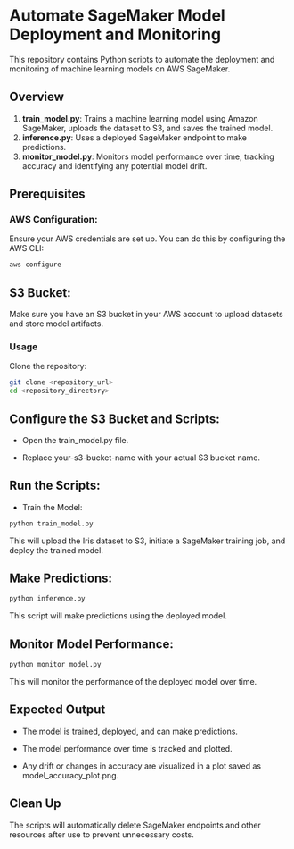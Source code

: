 # Automate SageMaker Model Deployment and Monitoring

This repository contains Python scripts to automate the deployment and monitoring of machine learning models on AWS SageMaker.

## Overview

1. **train_model.py**: Trains a machine learning model using Amazon SageMaker, uploads the dataset to S3, and saves the trained model.
2. **inference.py**: Uses a deployed SageMaker endpoint to make predictions.
3. **monitor_model.py**: Monitors model performance over time, tracking accuracy and identifying any potential model drift.

## Prerequisites

### AWS Configuration:
Ensure your AWS credentials are set up. You can do this by configuring the AWS CLI:

```bash
aws configure
```

## S3 Bucket:
Make sure you have an S3 bucket in your AWS account to upload datasets and store model artifacts.

### Usage
Clone the repository:

```bash
git clone <repository_url>
cd <repository_directory>
```

## Configure the S3 Bucket and Scripts:

- Open the train_model.py file.

- Replace your-s3-bucket-name with your actual S3 bucket name.

## Run the Scripts:
- Train the Model:

```bash
python train_model.py
```

This will upload the Iris dataset to S3, initiate a SageMaker training job, and deploy the trained model.

## Make Predictions:

```bash
python inference.py
```

This script will make predictions using the deployed model.

## Monitor Model Performance:

```bash
python monitor_model.py
```
This will monitor the performance of the deployed model over time.

## Expected Output
- The model is trained, deployed, and can make predictions.

- The model performance over time is tracked and plotted.

- Any drift or changes in accuracy are visualized in a plot saved as model_accuracy_plot.png.

## Clean Up
The scripts will automatically delete SageMaker endpoints and other resources after use to prevent unnecessary costs.